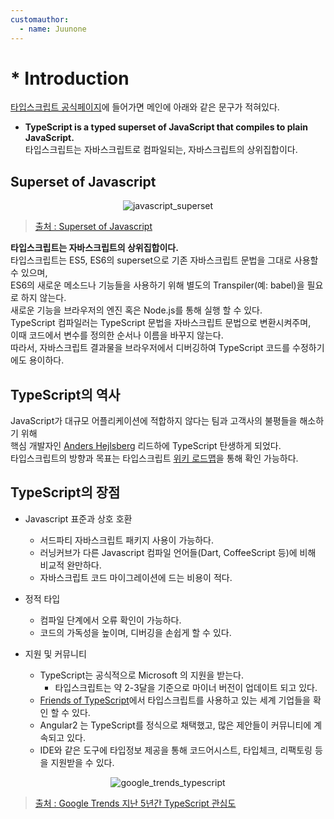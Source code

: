 ```yaml
---
customauthor:
  - name: Juunone
---
```


# * Introduction

<Author/>

[타입스크립트 공식페이지](https://www.typescriptlang.org/)에 들어가면 메인에 아래와 같은 문구가 적혀있다.  
- **TypeScript is a typed superset of JavaScript that compiles to plain JavaScript.**   
타입스크립트는 자바스크립트로 컴파일되는, 자바스크립트의 상위집합이다.

## Superset of Javascript

<p style="text-align:center;"><img :src="$withBase('/ts-introduction/javascript_superset.png')" alt="javascript_superset" /></p>

> [출처 : Superset of Javascript](https://howtodoinjava.com/typescript)

**타입스크립트는 자바스크립트의 상위집합이다.**  
타입스크립트는 ES5, ES6의 superset으로 기존 자바스크립트 문법을 그대로 사용할 수 있으며,  
ES6의 새로운 메소드나 기능들을 사용하기 위해  별도의 Transpiler(예: babel)을 필요로 하지 않는다.  
새로운 기능을 브라우저의 엔진 혹은 Node.js를 통해 실행 할 수 있다.  
TypeScript 컴파일러는 TypeScript 문법을 자바스크립트 문법으로 변환시켜주며,  
이때 코드에서 변수를 정의한 순서나 이름을 바꾸지 않는다.  
따라서, 자바스크립트 결과물을 브라우저에서 디버깅하여 TypeScript 코드를 수정하기에도 용이하다.

## TypeScript의 역사

JavaScript가 대규모 어플리케이션에 적합하지 않다는 팀과 고객사의 불평들을 해소하기 위해  
핵심 개발자인 [Anders Hejlsberg](https://en.wikipedia.org/wiki/Anders_Hejlsberg) 리드하에 TypeScript
탄생하게 되었다.  
타입스크립트의 방향과 목표는 타입스크립트 [위키 로드맵](https://github.com/Microsoft/TypeScript/wiki/Roadmap)을 통해 확인 가능하다.

## TypeScript의 장점

- Javascript 표준과 상호 호환
  - 서드파티 자바스크립트 패키지 사용이 가능하다.
  - 러닝커브가 다른 Javascript 컴파일 언어들(Dart, CoffeeScript 등)에 비해 비교적 완만하다.
  - 자바스크립트 코드 마이그레이션에 드는 비용이 적다.

- 정적 타입
  - 컴파일 단계에서 오류 확인이 가능하다.
  - 코드의 가독성을 높이며, 디버깅을 손쉽게 할 수 있다.

- 지원 및 커뮤니티
  - TypeScript는 공식적으로 Microsoft 의 지원을 받는다.
    - 타입스크립트는 약 2-3달을 기준으로 마이너 버전이 업데이트 되고 있다.
  - [Friends of TypeScript](https://www.typescriptlang.org/community/friends.html)에서 타입스크립트를 사용하고 있는 세계 기업들을 확인 할 수 있다.
  - Angular2 는 TypeScript를 정식으로 채택했고, 많은 제안들이 커뮤니티에 계속되고 있다.
  - IDE와 같은 도구에 타입정보 제공을 통해 코드어시스트, 타입체크, 리팩토링 등을 지원받을 수 있다.

<p style="text-align:center;"><img :src="$withBase('/ts-introduction/google-trends-typescript.png')" alt="google_trends_typescript" /></p>

> [출처 : Google Trends 지난 5년간 TypeScript 관심도](https://trends.google.co.kr/trends/explore?date=today%205-y&q=Typescript)
